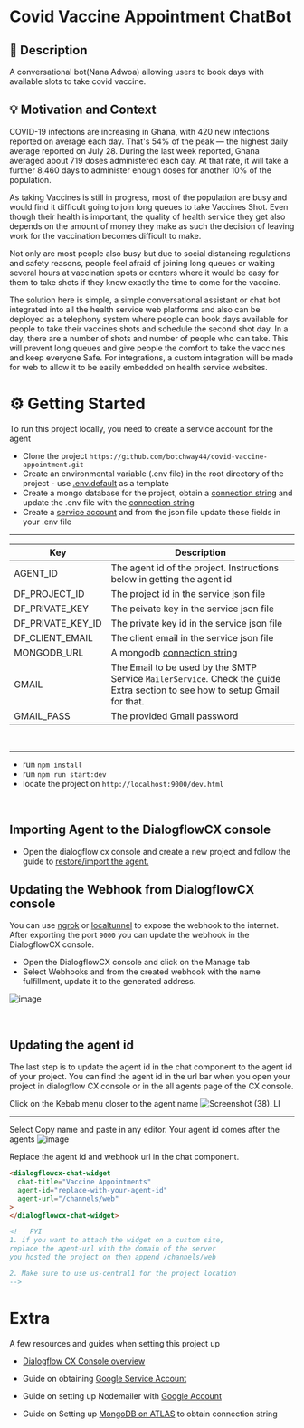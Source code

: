 # Covid Vaccine Appointment ChatBot

<!--- Replace <OWNER> with your Github Username and <REPOSITORY> with the name of your repository. -->
<!--- You can find both of these in the url bar when you open your repository in github. -->

## 📙 Description

A conversational bot(Nana Adwoa) allowing users to book days with available slots to take covid vaccine.

## 💡 Motivation and Context

<!--- Describe your app in one or two sentences -->

COVID-19 infections are increasing in Ghana, with 420 new infections reported on average each day. That's 54% of the peak — the highest daily average reported on July 28. During the last week reported, Ghana averaged about 719 doses administered each day. At that rate, it will take a further 8,460 days to administer enough doses for another 10% of the population.

As taking Vaccines is still in progress, most of the population are busy and would find it difficult going to join long queues to take Vaccines Shot. Even though their health is important, the quality of health service they get also depends on the amount of money they make as such the decision of leaving work for the vaccination becomes difficult to make.

Not only are most people also busy but due to social distancing regulations and safety reasons, people feel afraid of joining long queues or waiting several hours at vaccination spots or centers where it would be easy for them to take shots if they know exactly the time to come for the vaccine.

The solution here is simple, a simple conversational assistant or chat bot integrated into all the health service web platforms and also can be deployed as a telephony system where people can book days available for people to take their vaccines shots and schedule the second shot day. In a day, there are a number of shots and number of people who can take. This will prevent long queues and give people the comfort to take the vaccines and keep everyone Safe.
For integrations, a custom integration will be made for web to allow it to be easily embedded on health service websites.

# ⚙️ Getting Started

To run this project locally, you need to create a service account for the agent

- Clone the project `https://github.com/botchway44/covid-vaccine-appointment.git`
- Create an environmental variable (.env file) in the root directory of the project - use [.env.default](https://github.com/botchway44/covid-vaccine-appointment/blob/main/.env.default) as a template
- Create a mongo database for the project, obtain a [connection string](https://docs.mongodb.com/manual/reference/connection-string/) and update the .env file with the [connection string](https://docs.mongodb.com/manual/reference/connection-string)
- Create a [service account](https://cloud.google.com/dialogflow/cx/docs/quick/setup) and from the json file update these fields in your .env file

---

| Key               | Description                                                                                                                 |
| ----------------- | --------------------------------------------------------------------------------------------------------------------------- |
| AGENT_ID          | The agent id of the project. Instructions below in getting the agent id                                                     |
| DF_PROJECT_ID     | The project id in the service json file                                                                                     |
| DF_PRIVATE_KEY    | The peivate key in the service json file                                                                                    |
| DF_PRIVATE_KEY_ID | The private key id in the service json file                                                                                 |
| DF_CLIENT_EMAIL   | The client email in the service json file                                                                                   |
| MONGODB_URL       | A mongodb [connection string](https://cloud.google.com/dialogflow/cx/docs/quick/setup)                                      |
| GMAIL             | The Email to be used by the SMTP Service `MailerService`. Check the guide Extra section to see how to setup Gmail for that. |
| GMAIL_PASS        | The provided Gmail password                                                                                                 |

<br>

---

- run `npm install`
- run `npm run start:dev`
- locate the project on `http://localhost:9000/dev.html`

<br>

## Importing Agent to the DialogflowCX console

- Open the dialogflow cx console and create a new project and follow the guide to [restore/import the agent.](https://cloud.google.com/dialogflow/cx/docs/concept/agent#export)

## Updating the Webhook from DialogflowCX console

You can use [ngrok](https://ngrok.com/docs) or [localtunnel](https://github.com/localtunnel/localtunnel) to expose the webhook to the internet. After exporting the port `9000` you can update the webhook in the DialogflowCX console.

- Open the DialogflowCX console and click on the Manage tab
- Select Webhooks and from the created webhook with the name fulfillment, update it to the generated address.

![image](https://user-images.githubusercontent.com/16451643/131264362-c6421f79-9323-4e0f-a95f-44d7926c137c.png)

<br>

## Updating the agent id

The last step is to update the agent id in the chat component to the agent id of your project. You can find the agent id in the url bar when you open your project in dialogflow CX console or in the all agents page of the CX console.

Click on the Kebab menu closer to the agent name
![Screenshot (38)_LI](https://user-images.githubusercontent.com/16451643/131257205-99a32bc3-4cba-4bea-bc75-c0cb72051882.jpg)

---

Select Copy name and paste in any editor. Your agent id comes after the agents
![image](https://user-images.githubusercontent.com/16451643/131258295-354d8997-4d9c-46b6-b2c1-02732ba0bfa0.png)

Replace the agent id and webhook url in the chat component.

```html
<dialogflowcx-chat-widget
  chat-title="Vaccine Appointments"
  agent-id="replace-with-your-agent-id"
  agent-url="/channels/web"
>
</dialogflowcx-chat-widget>

<!-- FYI 
1. if you want to attach the widget on a custom site, 
replace the agent-url with the domain of the server 
you hosted the project on then append /channels/web 

2. Make sure to use us-central1 for the project location
-->
```

# Extra

A few resources and guides when setting this project up

- [Dialogflow CX Console overview](https://cloud.google.com/dialogflow/cx/docs/concept/console)

- Guide on obtaining [Google Service Account](https://cloud.google.com/dialogflow/cx/docs/quick/setup)
- Guide on setting up Nodemailer with [Google Account](https://mailtrap.io/blog/nodemailer-gmail/)
- Guide on Setting up [MongoDB on ATLAS](https://studio3t.com/knowledge-base/articles/mongodb-atlas-tutorial/) to obtain connection string
